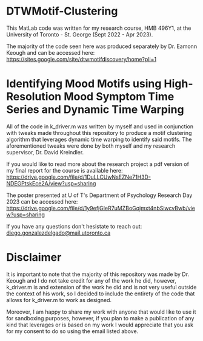 # DTWMotif-Clustering

This MatLab code was written for my research course, HMB 496Y1, at the University of Toronto - St. George (Sept 2022 - Apr 2023).

The majority of the code seen here was produced separately by Dr. Eamonn Keough and can be accessed here: 
https://sites.google.com/site/dtwmotifdiscovery/home?pli=1

# Identifying Mood Motifs using High-Resolution Mood Symptom Time Series and Dynamic Time Warping

All of the code in k_driver.m was written by myself and used in conjunction with tweaks made throughout this repository to produce a motif clustering algorithm that leverages dynamic time warping to identify said motifs. The aforementioned tweaks were done by both myself and my research supervisor, Dr. David Kreindler.

If you would like to read more about the research project a pdf version of my final report for the course is available here:
https://drive.google.com/file/d/1DuLLCUwNsEZNe71H3D-NDEGPtskEce2A/view?usp=sharing

The poster presented at U of T's Department of Psychology Research Day 2023 can be accessed here:
https://drive.google.com/file/d/1y9efjGIeR7uMZBoGqjmxt4nbSiwcvBwb/view?usp=sharing

If you have any questions don't hesistate to reach out: diego.gonzalezdelgado@mail.utoronto.ca

# Disclaimer
It is important to note that the majority of this repository was made by Dr. Keough and I do not take credit for any of the work he did, however, k_driver.m is and extension of the work he did and is not very useful outside the context of his work, so I decided to include the entirety of the code that allows for k_driver.m to work as designed.

Moreover, I am happy to share my work with anyone that would like to use it for sandboxing purposes, however, if you plan to make a publication of any kind that leverages or is based on my work I would appreciate that you ask for my consent to do so using the email listed above.


